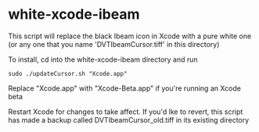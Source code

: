 # white-xcode-ibeam
This script will replace the black Ibeam icon in Xcode with a pure white one (or any one that you name 'DVTIbeamCursor.tiff' in this directory)


To install, cd into the white-xcode-ibeam directory and run

	sudo ./updateCursor.sh "Xcode.app"

Replace "Xcode.app" with "Xcode-Beta.app" if you're running an Xcode beta

Restart Xcode for changes to take affect. If you'd lke to revert, this script has made a backup called DVTIbeamCursor_old.tiff in its existing directory
